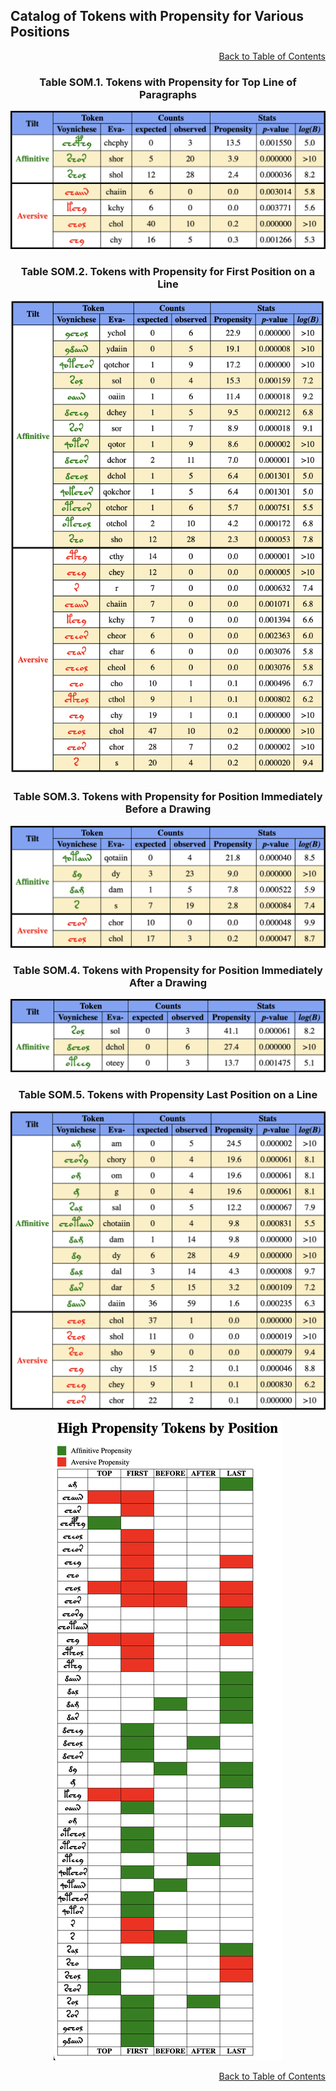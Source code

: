 
## Catalog of Tokens with Propensity for Various Positions

<div align="right">

[Back to Table of Contents](README.md#Table-of-Contents)

</div>

<div align="center">

<h3 align="center">Table SOM.1. Tokens with Propensity for Top Line of Paragraphs</h3>

![Tokens with Propensity for Top Line of Paragraphs](voynich_data/outputs/T_token_propensities_TOP.png)

<h3 align="center">Table SOM.2. Tokens with Propensity for First Position on a Line</h3>

![Tokens with Propensity for First Position on a Line](voynich_data/outputs/T_token_propensities_FIRST.png)

<h3 align="center">Table SOM.3. Tokens with Propensity for Position Immediately Before a Drawing</h3>

![Tokens with Propensity for Position Immediately Before a Drawing](voynich_data/outputs/T_token_propensities_BEFORE.png)

<h3 align="center">Table SOM.4. Tokens with Propensity for Position Immediately After a Drawing</h3>

![Tokens with Propensity for Position Immediately After a Drawing](voynich_data/outputs/T_token_propensities_AFTER.png)

<h3 align="center">Table SOM.5. Tokens with Propensity Last Position on a Line</h3>

![Tokens with Propensity Last Position on a Line](voynich_data/outputs/T_token_propensities_LAST.png)

![Full Propensity Token Table](voynich_data/outputs/T_Propensity_Token.png)

</div>

<div align="right">

[Back to Table of Contents](README.md#Table-of-Contents)

</div>